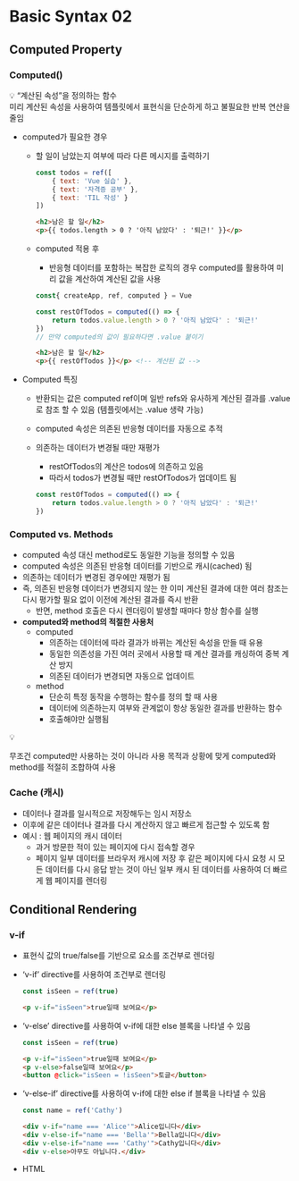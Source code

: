 # Basic Syntax 02

## Computed Property

### Computed()

<aside>
💡 “계산된 속성”을 정의하는 함수<BR>
    미리 계산된 속성을 사용하여 템플릿에서 표현식을 단순하게 하고 불필요한 반복 연산을 줄임
</aside>

- computed가 필요한 경우
    - 할 일이 남았는지 여부에 따라 다른 메시지를 출력하기
        
        ```jsx
        const todos = ref([
        	{ text: 'Vue 실습' },
        	{ text: '자격증 공부' },
        	{ text: 'TIL 작성' }
        ])
        ```
        
        ```html
        <h2>남은 할 일</h2>
        <p>{{ todos.length > 0 ? '아직 남았다' : '퇴근!' }}</p>
        ```
        
    - computed 적용 후
        - 반응형 데이터를 포함하는 복잡한 로직의 경우 computed를 활용하여 미리 값을 계산하여 계산된 값을 사용
        
        ```jsx
        const{ createApp, ref, computed } = Vue
        
        const restOfTodos = computed(() => {
        	return todos.value.length > 0 ? '아직 남았다' : '퇴근!'
        })
        // 만약 computed의 값이 필요하다면 .value 붙이기
        ```
        
        ```html
        <h2>남은 할 일</h2>
        <p>{{ restOfTodos }}</p> <!-- 계산된 값 -->
        ```
        
- Computed 특징
    - 반환되는 값은 computed ref이며 일반 refs와 유사하게 계산된 결과를 .value로 참조 할 수 있음 (템플릿에서는 .value 생략 가능)
    - computed 속성은 의존된 반응형 데이터를 자동으로 추적
    - 의존하는 데이터가 변경될 때만 재평가
        - restOfTodos의 계산은 todos에 의존하고 있음
        - 따라서 todos가 변경될 때만 restOfTodos가 업데이트 됨
        
        ```jsx
        const restOfTodos = computed(() => {
        	return todos.value.length > 0 ? '아직 남았다' : '퇴근!'
        })
        ```
        

### Computed vs. Methods

- computed 속성 대신 method로도 동일한 기능을 정의할 수 있음
- computed 속성은 의존된 반응형 데이터를 기반으로 캐시(cached) 됨
- 의존하는 데이터가 변경된 경우에만 재평가 됨
- 즉, 의존된 반응형 데이터가 변경되지 않는 한 이미 계산된 결과에 대한 여러 참조는 다시 평가할 필요 없이 이전에 계산된 결과를 즉시 반환
    - 반면, method 호출은 다시 렌더링이 발생할 때마다 항상 함수를 실행
- **computed와 method의 적절한 사용처**
    - computed
        - 의존하는 데이터에 따라 결과가 바뀌는 계산된 속성을 만들 때 유용
        - 동일한 의존성을 가진 여러 곳에서 사용할 때 계산 결과를 캐싱하여 중복 계산 방지
        - 의존된 데이터가 변경되면 자동으로 업데이트
    - method
        - 단순히 특정 동작을 수행하는 함수를 정의 할 때 사용
        - 데이터에 의존하는지 여부와 관계없이 항상 동일한 결과를 반환하는 함수
        - 호출해야만 실행됨

<aside>
💡

무조건 computed만 사용하는 것이 아니라 사용 목적과 상황에 맞게 computed와 method를 적절히 조합하여 사용

</aside>

### Cache (캐시)

- 데이터나 결과를 일시적으로 저장해두는 임시 저장소
- 이후에 같은 데이터나 결과를 다시 계산하지 않고 빠르게 접근할 수 있도록 함
- 예시 : 웹 페이지의 캐시 데이터
    - 과거 방문한 적이 있는 페이지에 다시 접속할 경우
    - 페이지 일부 데이터를 브라우저 캐시에 저장 후 같은 페이지에 다시 요청 시 모든 데이터를 다시 응답 받는 것이 아닌 일부 캐시 된 데이터를 사용하여 더 빠르게 웹 페이지를 렌더링

## Conditional Rendering

### v-if

- 표현식 값의 true/false를 기반으로 요소를 조건부로 렌더링
- ‘v-if’ directive를 사용하여 조건부로 렌더링
    
    ```jsx
    const isSeen = ref(true)
    ```
    
    ```html
    <p v-if="isSeen">true일때 보여요</p>
    ```
    
- ‘v-else’ directive를 사용하여 v-if에 대한 else 블록을 나타낼 수 있음
    
    ```jsx
    const isSeen = ref(true)
    ```
    
    ```html
    <p v-if="isSeen">true일때 보여요</p>
    <p v-else>false일때 보여요</p>
    <button @click="isSeen = !isSeen">토글</button>
    ```
    
- ‘v-else-if’ directive를 사용하여 v-if에 대한 else if 블록을 나타낼 수 있음
    
    ```jsx
    const name = ref('Cathy')
    ```
    
    ```html
    <div v-if="name === 'Alice'">Alice입니다</div>
    <div v-else-if="name === 'Bella'">Bella입니다</div>
    <div v-else-if="name === 'Cathy'">Cathy입니다</div>
    <div v-else>아무도 아닙니다.</div>
    ```
    
- HTML <template> element
    - 페이지가 로드 될 때 렌더링 되지 않지만 JavaScript를 사용하여 나중에 문서에서 사용할 수 있도록 하는 HTML을 보유하기 위한 메커니즘
        - “보이지 않는 wrapper 역할”
    - HTML template 요소에 v-if를 사용하여 하나 이상의 요소에 대해 적용 할 수 있음 (v-else, v-else-if 모두 적용 가능)
        
        ```jsx
        <template v-if="name === 'Cathy'">
        	<div>Cathy입니다.</div>
        	<div>나이는 30살입니다.</div>
        </template>
        ```
        

### v-if vs v-show

- v-show (Expensive initial load, cheap toggle)
    - 표현식 값의 true/false를 기반으로 요소의 가시성(visibility)을 전환
    - v-show 요소는 항상 DOM에 렌더링 되어있음
    - CSS display 속성만 전환하기 때문
        - `const isShow = ref(false)`
        - `<div v-show="isShow">v-show</div>`
    - 초기 조건에 관계 없이 항상 렌더링
    - 초기 렌더링 비용이 더 높음
- v-if (Cheap initial load, expensive toggle)
    - 초기 조건이 false인 경우 아무 작업도 수행하지 않음
    - 토글 비용이 높음

<aside>
💡

콘텐츠를 매우 자주 전환해야 하는 경우에는 v-show를, 실행 중에 조건이 변경되지 않는 경우에는 v-if를 권장

</aside>

## List Rendering

### v-for

<aside>
💡

소스 데이터(Array, Object, Number, String, Iterable)를 기반으로 요소 또는 템플릿 블록을 여러 번 렌더링

</aside>

- v-for 구조
    - v-for는 alias in expression 형식의 특수 구문을 사용
        
        ```html
        <div v-for="item in items">
        	{{ item.text }}
        </div>
        ```
        
    - 인덱스(객체에서는 key)에 대한 별칭을 지정할 수 있음
        
        ```html
        <div v-for="(item, index) in arr"></div>
        <!-- 순서 : 요소, index -->
        
        <div v-for="value in object"></div>
        <div v-for="(value, key) in object"></div>
        <!-- 순서 : value, key -->
        <div v-for="(value, key, index) in object"></div>
        ```
        
- v-for 예시
    - 객체 반복
        
        ```jsx
        const myObj = ref({
        	name: 'Cathy',
        	age: 30
        })
        ```
        
        ```html
        <div v-for="(value, key, index) in myObj">
        	{{ index }} / {{ key }} / {{ value }}
        </div>
        ```
        
- 여러 요소에 대한 v-for 적용
    - HTML template 요소에 v-for를 사용하여 하나 이상의 요소에 대해 반복 렌더링 할 수 있음
    
    ```html
    <ul>
    	<template v-for="item in myArr">
    		<li>{{ item.name }}</li>
    		<li>{{ item.age }}</li>
    		<hr>
    	</tempalte>
    </ul>
    ```
    
- 중첩된 v-for
    - 각 v-for의 하위 영역(scope)은 상위 영역에 접근 할 수 있음
    
    ```jsx
    const myInfo = ref([
    	{ name: 'Alice', age: 20, friends: ['Bella', 'Cathy', 'Dan'] },
    	{ name: 'Bella', age: 21, friends: ['Alice', 'Cathy'] }
    ])
    ```
    
    ```html
    <ul v-for="item in myInfo">
    	<li v-for="friend in item.friends">
    		{{ item.name }} - {{ friend }}
    	</li>
    </ul>
    ```
    

### v-for with key

> 반드시 v-for와 key를 함께 사용한다
 → 내부 컴포넌트의 상태를 일관 되게 하여 데이터의 예측 가능한 행동을 유지하기 위함
> 
- key는 반드시 각 요소에 대한 고유한 값을 나타낼 수 있는 식별자여야 함
    
    ```jsx
    let id = 0
    
    const items = ref([
    	{ id: id++, name: 'Alice' },
    	{ id: id++, name: 'Bella' },
    ])
    ```
    
    ```html
    <div v-for="item in items" :key="item.id">
    	<!-- content -->
    </div>
    ```
    
- 내장 특수 속성 ‘key’
    - number 혹은 string으로만 사용해야 함
    - Vue의 내부 가상 DOM 알고리즘이 이전 목록과 새 노드 목록을 비교할 때 각 node를 식별하는 용도로 사용
    - Vue 내부 동작 관련된 부분이기에 최대한 작성하려고 노력할 것
    - [https://vuejs.org/api/built-in-special-attributes.html#key](https://vuejs.org/api/built-in-special-attributes.html#key)

### v-for with v-if

> 동일 요소에 v-for와 v-if를 함께 사용하지 않는다.
 → 동일한 요소에서 v-if가 v-for보다 우선순위가 더 높기 때문
 → v-if 에서의 조건은 v-for 범위의 변수에 접근할 수 없음
> 
- v-for와 v-if 문제 상황
    - todo 데이터 중 이미 처리 한(isComplete === true) todo 만 출력하기
        
        ```jsx
        let id = 0
        
        const todos = ref([
        	{ id: id++, name: '복습', isComplete: true },
        	{ id: id++, name: '예습', isComplete: false },
        	{ id: id++, name: '저녁식사', isComplete: true },
        	{ id: id++, name: '노래방', isComplete: false },
        ```
        
        ```html
        <ul>
        	<li v-for="todo in todos" v-if="!todo.isComplete" :key="todo.id">
        		{{ todo.name }}
        	</li>
        </ul>
        ```
        
- v-for와 v-if 해결법 2가지
    1. computed 활용해 이미 필터링 된 목록을 반환하여 반복하도록 설정
        
        ```jsx
        const completeTodos = computed(() => {
        	return todos.value.filter((todo) => !todo.isComplete)
        })
        ```
        
        ```html
        <ul>
        	<li v-for="todo in completeTodos" :key="todo.id">
        		{{ todo.name }}
        	</li>
        </ul>
        ```
        
    2. v-for와 template 요소를 사용하여 v-if 위치를 이동
        
        ```html
        <ul>
        	<template v-for="todo in todos" :key="todo.id">
        		<li v-if="!todo.isComplete">
        			{{ todo.name }}
        		</li>
        	</template>
        </ul>
        ```
        

## Watchers

### watch

- watch()
    - 하나 이상의 반응형 데이터를 감시하고, 감시하는 데이터가 변경되면 콜백 함수를 호출
- watch 구조
    
    ```jsx
    watch(source, (newValue, oldValue) => {
    	// do something
    })
    ```
    
    - 첫 번째 인자 (source)
        - watch가 감시하는 대상 (반응형 변수, 값을 반환하는 함수 등)
    - 두 번째 인자 (callback function)
        - source가 변경될 때 호출되는 콜백 함수
        1. newValue
            - 감시하는 대상이 변화된 값
        2. oldValue (optional)
            - 감시하는 대상의 기존 값
- watch 기본 동작
    
    ```html
    <button @click="count++">Add 1</button>
    <p>Count: {{ count }}</p>
    ```
    
    ```jsx
    const count = ref(0)
    
    watch(count, (newValue, oldValue) => {
    	console.log(`newValue: ${newValue}, oldValue: ${oldValue}`)
    })
    ```
    
- watch 예시
    - 감시하는 변수에 변화가 생겼을 때 연관 데이터 업데이트하기
        
        ```html
        <input v-model="message">
        <p>Message length: {{ messageLength }}</p>
        ```
        
        ```jsx
        const message = ref('')
        const messageLength = ref(0)
        
        watch(message, (newValue) => {
        	messageLength.value = newValue.length
        ])
        ```
        
- 여러 source를 감시하는 watch
    - 배열을 활용하여 여러 대상을 감시할 수 있음
    
    ```jsx
    watch([foo, bar], ([newFoo, newBar], [prevFoo, prevBar]) => {
    	/* ... */
    })
    ```
    
- Computed와 Watchers
    
    
    |  | Computed | Watchers |
    | --- | --- | --- |
    | 공통점 | 데이터의 변화를 감지하고 처리 | 데이터의 변화를 감지하고 처리 |
    | 동작 | 의존하는 데이터 속성의 계산된 값을 반환 | 특정 데이터 속성의 변화를 감시하고 작업을 수행 (side-effects) |
    | 사용 목적 | 계산한 값을 캐싱하여 재사용, 중복 계산 방지 | 데이터 변화에 따른 특정 작업을 수행 |
    | 사용 예시 | 연산 된 길이, 필터링 된 목록 계산 등 | DOM 변경, 다른 비동기 작업 수행, 외부 API와 연동 등 |
    - computed와 watch 모두 의존(감시)하는 원본 데이터를 직접 변경하지 않음

### Lifecycle Hooks

<aside>
💡

Vue 컴포넌트의 생성부터 소멸까지 각 단계에서 실행되는 함수

</aside>

- Lifecycle Hooks Diagram
    - 컴포넌트의 생애 주기 중간 중간에 함수를 제공
    - 개발자는 컴포넌트의 특정 시점에 원하는 로직을 실행할 수 있음
- Lifecycle Hooks 활용 예시
    1. Mounting
        - Vue 컴포넌트 인스턴스가 초기 렌더링 및 DOM 요소 생성이 완료된 후 특정 로직을 수행하기
        
        ```jsx
        const { createApp, ref, onMounted } = Vue
        ```
        
        ```jsx
        setup() {
        	onMounted(() => {
        		console.log('mounted')
        	})
        }
        ```
        
    2. Updating
        - 반응형 데이터의 변경으로 인해 컴포넌트의 DOM이 업데이트된 후 특정 로직을 수행하기
        
        ```html
        <button @click="count++">Add 1</button>
        <p>Count: {{ count }}</p>
        <p>{{ message }}</p>
        ```
        
        ```jsx
        const { createApp, ref, onMounted, onUpdated } = Vue
        ```
        
        ```jsx
        const count = ref(0)
        const message = ref(null)
        
        onUpdated(() => {
        	message.value = 'updated!'
        })
        ```
        
- 주요 Lifecycle Hooks
    - 생성 단계 / 마운트 단계 / 업데이트 단계 / 소멸 단계 등 다양한 단계 존재
    - 가장 일반적으로 사용되는 것은 onMounted, onUpdated, onUnmounted
    - [https://vuejs.org/api/composition-api-lifecycle.html](https://vuejs.org/api/composition-api-lifecycle.html)

### Vue Style Guide

- Vue의 스타일 가이드 규칙은 우선순위에 따라 4가지 범주로 나뉨
- 규칙 범주
    - 우선순위 A: 필수 (Essential)
        - 오류를 방지하는 데 도움이 되므로 어떤 경우에도 규칙을 학습하고 준수
            1. v-for에 key 작성하기
            2. 동일 요소에 v-if와 v-for 함께 사용하지 않기
    - 우선순위 B: 적극 권장 (Strongly Recommended)
        - 가독성 및/또는 개발자 경험을 향상시킴
        - 규칙을 어겨도 코드는 여전히 실행되겠지만, 정당한 사유가 있어야 규칙을 위반할 수 있음
    - 우선순위 C: 권장 (Recommended)
        - 일관성을 보장하도록 임의의 선택을 할 수 있음
    - 우선순위 D: 주의 필요 (Use with Caution)
        - 잠재적 위험 특성을 고려함

## 참고

### computed의 반환 값은 변경하지 말 것

- computed의 반환 값은 의존하는 데이터의 파생된 값
    - 이미 의존하는 데이터에 의해 계산이 완료된 값
- 일종의 snapshot이며 의존하는 데이터가 변경될 때만 새 snapshot이 생성됨
- 계산된 값은 읽기 전용으로 취급되어야 하며 변경되어서는 안됨
- 대신 새 값을 얻기 위해서는 의존하는 데이터를 업데이트 해야 함

### computed 사용 시 원본 배열 변경하지 말 것

- computed에서 reverse() 및 sort() 사용 시 원본 배열을 변경하기 때문에 원본 배열의 복사본을 만들어서 진행 해야 함
- 잘못된 예시
    - `return numbers.reverse()`
- 옳은 예시
    - `return [...numbers].reverse()`

### Lifecycle Hooks는 동기적으로 작성할 것

1. 컴포넌트 상태의 일관성 유지
    - 컴포넌트의 생명주기 동안 상태가 예측 가능하고 일관되게 유지되도록 보장
    - 비동기적으로 실행될 경우, 컴포넌트의 상태가 예상치 못한 시점에 변경될 수 있어 버그 발생 가능성이 높아짐
2. Vue 내부 메커니즘과의 동기화
    - Vue의 내부 로직은 컴포넌트의 라이프사이클에 맞춰 최적화되어 있음
    - 동기적 실행을 통해 Vue의 내부 프로세스와 개발자가 작성한 코드가 정확히 동기화될 수 있음

### 배열 변경 관련 메서드

- v-for와 배열을 함께 사용 시 배열의 메서드를 주의해서 사용해야 함
1. 변화 메서드
    - 호출하는 원본 배열을 변경
    - push(), pop(), shift(), unshift(), splice(), sort(), reverse()
2. 배열 교체
    - 원본 배열을 수정하지 않고 항상 새 배열을 반환
    - filter(), concat(), slice()

### v-for와 배열을 활용해 “필터링/정렬” 활용하기

- 원본 데이터를 수정하거나 교체하지 않고 필터링하거나 정렬된 새로운 데이터를 표시하는 방법
    1. computed 활용
        - 원본 기반으로 필터링 된 새로운 결과를 생성
        
        ```jsx
        const numbers = ref([1, 2, 3, 4, 5])
        
        const evenNumbers = computed(() => {
        	return numbers.value.filter((number) => number % 2 === 0)
        })
        ```
        
        ```html
        <li v-for="num in evenNumbers">{{ num }}</li>
        ```
        
    2. method 활용 (computed가 불가능한 중첩된 v-for에 경우 사용)
        - computed가 불가능한 중첩된 v-for에 경우
        
        ```jsx
        const numberSets = ref([
        	[1, 2, 3, 4, 5],
        	[6, 7, 8, 9, 10]
        ])
        
        const evenNumbers = function (numbers) {
        	return numbers.filter((number) => number % 2 === 0)
        }
        ```
        
        ```html
        <ul v-for="numbers in numberSets">
        	<li v-for="num in evenNumbers(numbers)">{{ num }}</li>
        </ul>
        ```
        

### *[주의]* 배열의 인덱스를 v-for의 key로 사용하지 말 것

```html
<div v-for="(item, index) in items" :key="index">
	<!-- content -->
</div>
```

- 인덱스는 식별자가 아닌 배열의 항목 위치만 나타내기 때문
- 만약 새 요소가 배열의 끝이 아닌 위치 삽입되면 이미 반복된 구성 요소가 데이터가 함께 업데이트되지 않기 때문
- 직접 고유한 값을 만들어내는 메서드를 만들거나 외부 라이브러리 등을 활용하는 등 식별자 역할을 할 수 있는 값을 만들어 사용